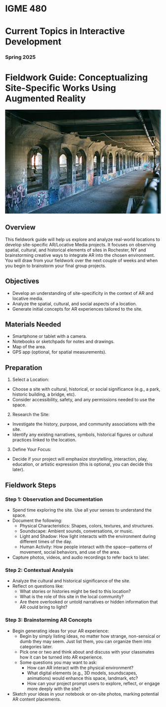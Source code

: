 # IGME 480

# Current Topics in Interactive Development

### Spring 2025

# Fieldwork Guide: Conceptualizing Site-Specific Works Using Augmented Reality
![Rochester, NY Broad Street Bridge Subway](img/800px-Rochester_NY_Broad_Street_Bridge_Subway_2001.jpg "Rochester, NY Broad Street Bridge Subway")

## Overview
This fieldwork guide will help us explore and analyze real-world locations to develop site-specific AR/Locative Media projects. It focuses on observing spatial, cultural, and historical elements of sites in Rochester, NY and brainstorming creative ways to integrate AR into the chosen environment. You will draw from your fieldwork over the next couple of weeks and when you begin to brainstorm your final group projects.

## Objectives
- Develop an understanding of site-specificity in the context of AR and locative media.
- Analyze the spatial, cultural, and social aspects of a location.
- Generate initial concepts for AR experiences tailored to the site.

## Materials Needed
- Smartphone or tablet with a camera.
- Notebooks or sketchpads for notes and drawings.
- Map of the area.
- GPS app (optional, for spatial measurements).

## Preparation
1. Select a Location:
- Choose a site with cultural, historical, or social significance (e.g., a park, historic building, a bridge, etc).
- Consider accessibility, safety, and any permissions needed to use the space.
2. Research the Site:
- Investigate the history, purpose, and community associations with the site.
- Identify any existing narratives, symbols, historical figures or cultural practices linked to the location.
3. Define Your Focus:
- Decide if your project will emphasize storytelling, interaction, play, education, or artistic expression (this is optional, you can decide this later).

## Fieldwork Steps
### Step 1: Observation and Documentation
- Spend time exploring the site. Use all your senses to understand the space.
- Document the following:
    - Physical Characteristics: Shapes, colors, textures, and structures.
    - Soundscape: Ambient sounds, conversations, or music.
    - Light and Shadow: How light interacts with the environment during different times of the day.
    - Human Activity: How people interact with the space—patterns of movement, social behaviors, and use of the area.
- Capture photos, videos, and audio recordings to refer back to later.

### Step 2: Contextual Analysis
- Analyze the cultural and historical significance of the site.
- Reflect on questions like:
    - What stories or histories might be tied to this location?
    - What is the role of this site in the local community?
    - Are there overlooked or untold narratives or hidden information that AR could bring to light?

### Step 3: Brainstorming AR Concepts
- Begin generating ideas for your AR experience:
    - Begin by simply listing ideas, no matter how strange, non-sensical or dumb they may seem. Just list them, you can organize them into categories later.
    - Pick one or two and think about and discuss with your classmates how it can be turned into AR experience.
    - Some questions you may want to ask:
        - How can AR interact with the physical environment?
        - What digital elements (e.g., 3D models, soundscapes, animations) would enhance this space, landmark, etc?
        - How can your project prompt users to explore, reflect, or engage more deeply with the site?
- Sketch your ideas in your notebook or on-site photos, marking potential AR content placements.